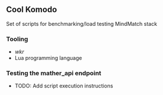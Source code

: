 Cool Komodo
---

Set of scripts for benchmarking/load testing MindMatch stack

### Tooling

* *wkr*
* Lua programming language

### Testing the mather_api endpoint

* TODO: Add script execution instructions
